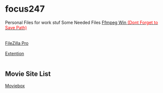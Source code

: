 # focus247
Personal Files for work stuf
Some Needed Files
<a href="https://www.gyan.dev/ffmpeg/builds/">Ffmpeg Win 
<span style="color:red;">(Dont Forget to Save Path)</span>
</a>
<br>
<br>
<br>
<a href="https://drive.google.com/file/d/1yxsWaTdET_1AsugRcn9wMQZaNmasRdRC/view?usp=sharing">FileZilla Pro</a>
<br>
<br>
<a href="https://chromewebstore.google.com/detail/fetchv-video-downloader-f/nfmmmhanepmpifddlkkmihkalkoekpfd?utm_source=ext_app_menu">Extention</a>
<br>
<br>
<h2>Movie Site List</h2>
<a href="https://moviebox.ph">Moviebox</a>
